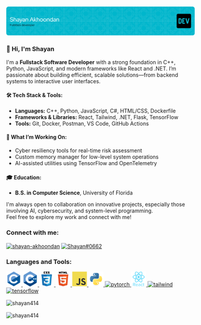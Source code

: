 ![Header](./github-header-image.png)

### 👋 Hi, I'm Shayan

I'm a **Fullstack Software Developer** with a strong foundation in C++, Python, JavaScript, and modern frameworks like React and .NET. I’m passionate about building efficient, scalable solutions—from backend systems to interactive user interfaces.

#### 🛠️ Tech Stack & Tools:
- **Languages:** C++, Python, JavaScript, C#, HTML/CSS, Dockerfile  
- **Frameworks & Libraries:** React, Tailwind, .NET, Flask, TensorFlow  
- **Tools:** Git, Docker, Postman, VS Code, GitHub Actions  

#### 🔭 What I’m Working On:
- Cyber resiliency tools for real-time risk assessment  
- Custom memory manager for low-level system operations  
- AI-assisted utilities using TensorFlow and OpenTelemetry  

#### 🎓 Education:
- **B.S. in Computer Science**, University of Florida

I'm always open to collaboration on innovative projects, especially those involving AI, cybersecurity, and system-level programming.  
Feel free to explore my work and connect with me!

<h3 align="left">Connect with me:</h3>
<p align="left">
<a href="https://linkedin.com/in/shayan-akhoondan" target="blank"><img align="center" src="https://raw.githubusercontent.com/rahuldkjain/github-profile-readme-generator/master/src/images/icons/Social/linked-in-alt.svg" alt="shayan-akhoondan" height="30" width="40" /></a>
<a href="https://discord.gg/Shayan#0662" target="blank"><img align="center" src="https://raw.githubusercontent.com/rahuldkjain/github-profile-readme-generator/master/src/images/icons/Social/discord.svg" alt="Shayan#0662" height="30" width="40" /></a>
</p>

<h3 align="left">Languages and Tools:</h3>
<p align="left"> <a href="https://www.cprogramming.com/" target="_blank" rel="noreferrer"> <img src="https://raw.githubusercontent.com/devicons/devicon/master/icons/c/c-original.svg" alt="c" width="40" height="40"/> </a> <a href="https://www.w3schools.com/cpp/" target="_blank" rel="noreferrer"> <img src="https://raw.githubusercontent.com/devicons/devicon/master/icons/cplusplus/cplusplus-original.svg" alt="cplusplus" width="40" height="40"/> </a> <a href="https://www.w3schools.com/css/" target="_blank" rel="noreferrer"> <img src="https://raw.githubusercontent.com/devicons/devicon/master/icons/css3/css3-original-wordmark.svg" alt="css3" width="40" height="40"/> </a> <a href="https://www.w3.org/html/" target="_blank" rel="noreferrer"> <img src="https://raw.githubusercontent.com/devicons/devicon/master/icons/html5/html5-original-wordmark.svg" alt="html5" width="40" height="40"/> </a> <a href="https://developer.mozilla.org/en-US/docs/Web/JavaScript" target="_blank" rel="noreferrer"> <img src="https://raw.githubusercontent.com/devicons/devicon/master/icons/javascript/javascript-original.svg" alt="javascript" width="40" height="40"/> </a> <a href="https://www.python.org" target="_blank" rel="noreferrer"> <img src="https://raw.githubusercontent.com/devicons/devicon/master/icons/python/python-original.svg" alt="python" width="40" height="40"/> </a> <a href="https://pytorch.org/" target="_blank" rel="noreferrer"> <img src="https://www.vectorlogo.zone/logos/pytorch/pytorch-icon.svg" alt="pytorch" width="40" height="40"/> </a> <a href="https://reactjs.org/" target="_blank" rel="noreferrer"> <img src="https://raw.githubusercontent.com/devicons/devicon/master/icons/react/react-original-wordmark.svg" alt="react" width="40" height="40"/> </a> <a href="https://tailwindcss.com/" target="_blank" rel="noreferrer"> <img src="https://www.vectorlogo.zone/logos/tailwindcss/tailwindcss-icon.svg" alt="tailwind" width="40" height="40"/> </a> <a href="https://www.tensorflow.org" target="_blank" rel="noreferrer"> <img src="https://www.vectorlogo.zone/logos/tensorflow/tensorflow-icon.svg" alt="tensorflow" width="40" height="40"/> </a> </p>

<p><img align="center" src="https://github-readme-stats.vercel.app/api/top-langs?username=shayan414&show_icons=true&locale=en&layout=compact&bg_color=000000&text_color=ffffff&title_color=66EFFF" alt="shayan414" /></p>

<p><img align="center" src="https://github-readme-streak-stats.herokuapp.com/?user=shayan414&theme=dark" alt="shayan414" /></p>
